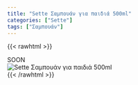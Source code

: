 ```yaml
---
title: "Sette Σαμπουάν για παιδιά 500ml"
categories: ["Sette"]
tags: ["Σαμπουάν"]
---
```

{{< rawhtml >}}

<div class="sload432"><div class="product">SOON<br><div class="pimg"><img alt="Sette Σαμπουάν για παιδιά 500ml" title="Sette Σαμπουάν για παιδιά 500ml" src="/media/images/sette-sampouan-gia-paidia-500ml.jpg"></div></div></div>
{{< /rawhtml >}}


